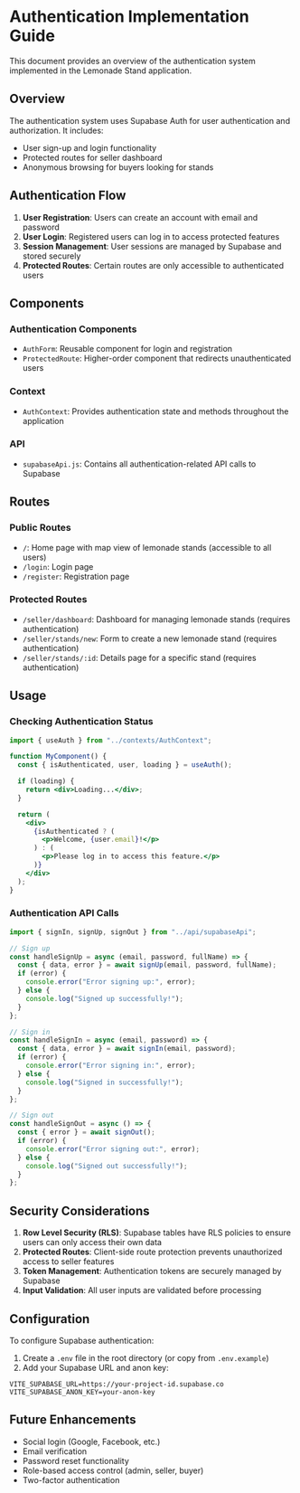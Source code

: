# Authentication Implementation Guide

This document provides an overview of the authentication system implemented in the Lemonade Stand application.

## Overview

The authentication system uses Supabase Auth for user authentication and authorization. It includes:

- User sign-up and login functionality
- Protected routes for seller dashboard
- Anonymous browsing for buyers looking for stands

## Authentication Flow

1. **User Registration**: Users can create an account with email and password
2. **User Login**: Registered users can log in to access protected features
3. **Session Management**: User sessions are managed by Supabase and stored securely
4. **Protected Routes**: Certain routes are only accessible to authenticated users

## Components

### Authentication Components

- `AuthForm`: Reusable component for login and registration
- `ProtectedRoute`: Higher-order component that redirects unauthenticated users

### Context

- `AuthContext`: Provides authentication state and methods throughout the application

### API

- `supabaseApi.js`: Contains all authentication-related API calls to Supabase

## Routes

### Public Routes

- `/`: Home page with map view of lemonade stands (accessible to all users)
- `/login`: Login page
- `/register`: Registration page

### Protected Routes

- `/seller/dashboard`: Dashboard for managing lemonade stands (requires authentication)
- `/seller/stands/new`: Form to create a new lemonade stand (requires authentication)
- `/seller/stands/:id`: Details page for a specific stand (requires authentication)

## Usage

### Checking Authentication Status

```jsx
import { useAuth } from "../contexts/AuthContext";

function MyComponent() {
  const { isAuthenticated, user, loading } = useAuth();

  if (loading) {
    return <div>Loading...</div>;
  }

  return (
    <div>
      {isAuthenticated ? (
        <p>Welcome, {user.email}!</p>
      ) : (
        <p>Please log in to access this feature.</p>
      )}
    </div>
  );
}
```

### Authentication API Calls

```jsx
import { signIn, signUp, signOut } from "../api/supabaseApi";

// Sign up
const handleSignUp = async (email, password, fullName) => {
  const { data, error } = await signUp(email, password, fullName);
  if (error) {
    console.error("Error signing up:", error);
  } else {
    console.log("Signed up successfully!");
  }
};

// Sign in
const handleSignIn = async (email, password) => {
  const { data, error } = await signIn(email, password);
  if (error) {
    console.error("Error signing in:", error);
  } else {
    console.log("Signed in successfully!");
  }
};

// Sign out
const handleSignOut = async () => {
  const { error } = await signOut();
  if (error) {
    console.error("Error signing out:", error);
  } else {
    console.log("Signed out successfully!");
  }
};
```

## Security Considerations

1. **Row Level Security (RLS)**: Supabase tables have RLS policies to ensure users can only access their own data
2. **Protected Routes**: Client-side route protection prevents unauthorized access to seller features
3. **Token Management**: Authentication tokens are securely managed by Supabase
4. **Input Validation**: All user inputs are validated before processing

## Configuration

To configure Supabase authentication:

1. Create a `.env` file in the root directory (or copy from `.env.example`)
2. Add your Supabase URL and anon key:

```
VITE_SUPABASE_URL=https://your-project-id.supabase.co
VITE_SUPABASE_ANON_KEY=your-anon-key
```

## Future Enhancements

- Social login (Google, Facebook, etc.)
- Email verification
- Password reset functionality
- Role-based access control (admin, seller, buyer)
- Two-factor authentication
